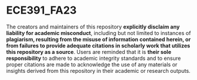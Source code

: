 # ECE391_FA23
The creators and maintainers of this repository **explicitly disclaim any liability for academic misconduct**, including but not limited to instances of **plagiarism, resulting from the misuse of information contained herein, or from failures to provide adequate citations in scholarly work that utilizes this repository as a source**. Users are reminded that it is **their sole responsibility** to adhere to academic integrity standards and to ensure proper citations are made to acknowledge the use of any materials or insights derived from this repository in their academic or research outputs.
